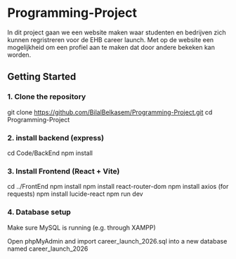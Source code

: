 # Programming-Project

In dit project gaan we een website maken waar studenten en bedrijven zich kunnen regristreren voor de EHB career launch. Met op de website een mogelijkheid om een profiel aan te maken dat door andere bekeken kan worden.



## Getting Started

### 1. Clone the repository


git clone https://github.com/BilalBelkasem/Programming-Project.git
cd Programming-Project


### 2. install backend (express)
cd Code/BackEnd
npm install

### 3. Install Frontend (React + Vite)
cd ../FrontEnd
npm install
npm install react-router-dom
npm install axios (for requests)
npm install lucide-react
npm run dev

### 4. Database setup
Make sure MySQL is running (e.g. through XAMPP)

Open phpMyAdmin and import career_launch_2026.sql into a new database named career_launch_2026

